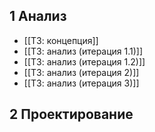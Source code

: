 ## 1 Анализ
* [[ТЗ: концепция]]
* [[ТЗ: анализ (итерация 1.1)]]
* [[ТЗ: анализ (итерация 1.2)]]
* [[ТЗ: анализ (итерация 2)]]
* [[ТЗ: анализ (итерация 3)]]

## 2 Проектирование